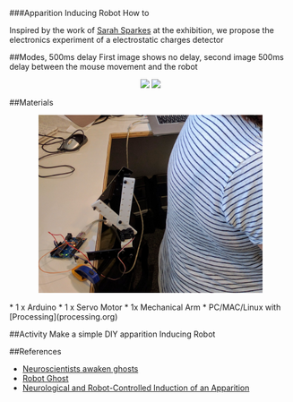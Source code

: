 ###Apparition Inducing Robot How to

Inspired by the work of [Sarah Sparkes](http://www.fact.co.uk/projects/no-such-thing-as-gravity/sarah-sparkes.aspx) at the exhibition, we propose the electronics experiment of a electrostatic charges detector


##Modes, 500ms delay
First image shows no delay, second image 500ms delay between the mouse movement and the robot
<p align="center">
  <img src="imgs/mode1.gif" width="400"/>
  <img src="imgs/mode2.gif" width="400"/>
</p>

##Materials

<p align="center">
  <img src="imgs/robot-s.jpg" width="400"/>
</p>
* 1 x Arduino
* 1 x Servo Motor
* 1x Mechanical Arm
* PC/MAC/Linux with [Processing](processing.org)


##Activity
  Make a simple DIY apparition Inducing Robot
  
##References
* [Neuroscientists awaken ghosts](http://actu.epfl.ch/news/neuroscientists-awaken-ghosts-hidden-in-our-cortex/)
* [Robot Ghost](https://www.wired.com/2014/11/robot-ghost/)
* [Neurological and Robot-Controlled Induction of an Apparition](http://www.cell.com/current-biology/abstract/S0960-9822(14)01212-3)
